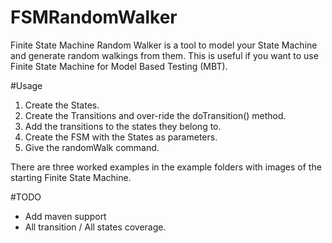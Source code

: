 # FSMRandomWalker

Finite State Machine Random Walker is a tool to model your State Machine and generate random walkings from them. This is useful if you want to use Finite State Machine for Model Based Testing (MBT). 

#Usage

1. Create the States.
2. Create the Transitions and over-ride the doTransition() method.
3. Add the transitions to the states they belong to.
4. Create the FSM with the States as parameters.
5. Give the randomWalk command.

There are three worked examples in the example folders with images of the starting Finite State Machine.

#TODO

* Add maven support
* All transition / All states coverage.
